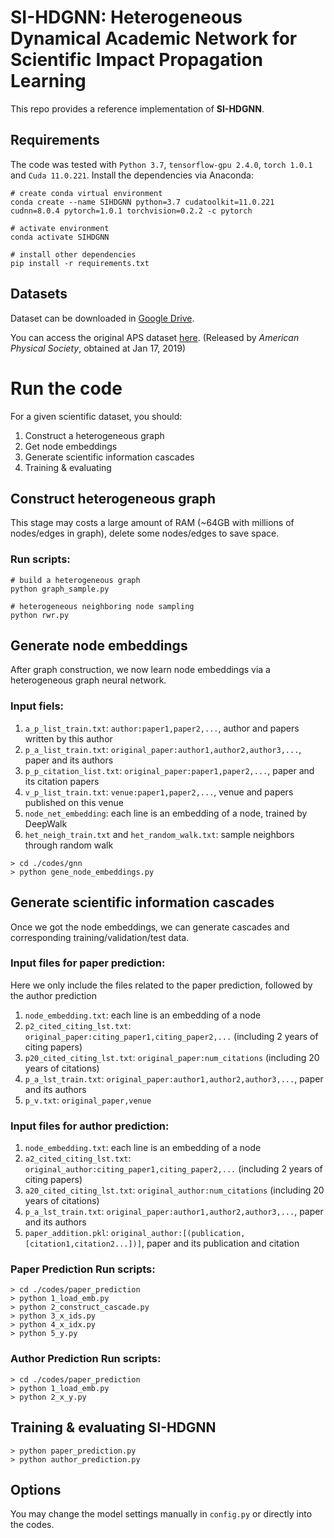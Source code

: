 # SI-HDGNN: Heterogeneous Dynamical Academic Network for Scientific Impact Propagation Learning

This repo provides a reference implementation of **SI-HDGNN**.

[comment]: <> (>  Quantifying the Scientific Impact via Heterogeneous Dynamical Graph Neural Network  )

[comment]: <> (>  [Xovee Xu]&#40;https://xovee.cn&#41;, Fan Zhou, Ce Li, Goce Trajcevski, Ting Zhong, and Kunpeng Zhang )

[comment]: <> (>  Submitted for review  )

## Requirements
The code was tested with `Python 3.7`, `tensorflow-gpu 2.4.0`, `torch 1.0.1` and `Cuda 11.0.221`. Install the dependencies via Anaconda: 

```shell
# create conda virtual environment
conda create --name SIHDGNN python=3.7 cudatoolkit=11.0.221 cudnn=8.0.4 pytorch=1.0.1 torchvision=0.2.2 -c pytorch

# activate environment
conda activate SIHDGNN

# install other dependencies
pip install -r requirements.txt
```

## Datasets

Dataset can be downloaded in [Google Drive](https://drive.google.com/drive/folders/1JPXdSi23VS1lt0O_clxzNvaHgRl9iaIY?usp=sharing).

You can access the original APS dataset [here](https://journals.aps.org/datasets). (Released by *American Physical Society*, obtained at Jan 17, 2019)



# Run the code

For a given scientific dataset, you should:

1. Construct a heterogeneous graph
2. Get node embeddings
3. Generate scientific information cascades
4. Training & evaluating

## Construct heterogeneous graph

This stage may costs a large amount of RAM (~64GB with millions of nodes/edges in graph), delete some nodes/edges to save space.

### Run scripts:

```shell
# build a heterogeneous graph
python graph_sample.py

# heterogeneous neighboring node sampling
python rwr.py
```

## Generate node embeddings

After graph construction, we now learn node embeddings via a heterogeneous graph neural network. 

### Input fiels:

1. `a_p_list_train.txt`: `author:paper1,paper2,...`, author and papers written by this author
2. `p_a_list_train.txt`: `original_paper:author1,author2,author3,...`, paper and its authors
3. `p_p_citation_list.txt`: `original_paper:paper1,paper2,...`, paper and its citation papers
4. `v_p_list_train.txt`: `venue:paper1,paper2,...`, venue and papers published on this venue
5. `node_net_embedding`: each line is an embedding of a node, trained by DeepWalk
6. `het_neigh_train.txt` and `het_random_walk.txt`: sample neighbors through random walk

```shell script
> cd ./codes/gnn
> python gene_node_embeddings.py
```

## Generate scientific information cascades

Once we got the node embeddings, we can generate cascades and corresponding training/validation/test data.

### Input files for paper prediction:

Here we only include the files related to the paper prediction, followed by the author prediction
1. `node_embedding.txt`: each line is an embedding of a node
2. `p2_cited_citing_lst.txt`: `original_paper:citing_paper1,citing_paper2,...`  (including 2 years of citing papers)
3. `p20_cited_citing_lst.txt`: `original_paper:num_citations`  (including 20 years of citations)
4. `p_a_lst_train.txt`: `original_paper:author1,author2,author3,...`, paper and its authors
5. `p_v.txt`: `original_paper,venue`

### Input files for author prediction:

1. `node_embedding.txt`: each line is an embedding of a node
2. `a2_cited_citing_lst.txt`: `original_author:citing_paper1,citing_paper2,...`  (including 2 years of citing papers)
3. `a20_cited_citing_lst.txt`: `original_author:num_citations`  (including 20 years of citations)
4. `p_a_lst_train.txt`: `original_paper:author1,author2,author3,...`, paper and its authors
5. `paper_addition.pkl`: `original_author:[(publication,[citation1,citation2...])]`, paper and its publication and citation

### Paper Prediction Run scripts:

```shell script
> cd ./codes/paper_prediction
> python 1_load_emb.py
> python 2_construct_cascade.py
> python 3_x_ids.py
> python 4_x_idx.py
> python 5_y.py
```

### Author Prediction Run scripts:

```shell script
> cd ./codes/paper_prediction
> python 1_load_emb.py
> python 2_x_y.py
```


## Training & evaluating SI-HDGNN

```shell script
> python paper_prediction.py
> python author_prediction.py
```


## Options

You may change the model settings manually in `config.py` or directly into the codes. 




[comment]: <> (## Run the codes)

[comment]: <> (See [README]&#40;./codes/README.md&#41; in `./codes/`.)

[comment]: <> (## Todos)

[comment]: <> (I plan to optimize the code in the near future, sorry for the inconvenience that recent codes are hard to read or lack of annotations.)

[comment]: <> (## Cite)

[comment]: <> (If you find **SI-HDGNN** useful for your research, please consider citing us 😘:)

[comment]: <> (```bibtex)

[comment]: <> (@inproceedings{xovee2020quantifying, )

[comment]: <> (  author = {Xovee Xu and Fan Zhou and Ce Li and Goce Trajcevski and Ting Zhong and Kunpeng Zhang}, )

[comment]: <> (  title = {A Heterogeneous Dynamical Graph Neural Networks Approach to Quantify Scientific Impact}, )

[comment]: <> (  booktitle = {arXiv:2003.12042}, )

[comment]: <> (  year = {2020}, )

[comment]: <> (})

[comment]: <> (```)

[comment]: <> (We also have a [survey paper]&#40;https://dl.acm.org/doi/10.1145/3433000&#41; you might be interested:)

[comment]: <> (```bibtex)

[comment]: <> (@article{zhou2021survey,)

[comment]: <> (  author = {Fan Zhou and Xovee Xu and Goce Trajcevski and Kunpeng Zhang}, )

[comment]: <> (  title = {A Survey of Information Cascade Analysis: Models, Predictions, and Recent Advances}, )

[comment]: <> (  journal = {ACM Computing Surveys &#40;CSUR&#41;}, )

[comment]: <> (  volume = {54},)

[comment]: <> (  number = {2},)

[comment]: <> (  year = {2021},)

[comment]: <> (  pages = {1--36},)

[comment]: <> (  doi = {10.1145/3433000},)

[comment]: <> (})

[comment]: <> (```)
